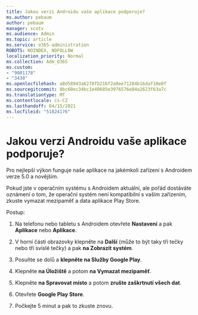 ```yaml
---
title: Jakou verzi Androidu vaše aplikace podporuje?
ms.author: pebaum
author: pebaum
manager: scotv
ms.audience: Admin
ms.topic: article
ms.service: o365-administration
ROBOTS: NOINDEX, NOFOLLOW
localization_priority: Normal
ms.collection: Adm_O365
ms.custom:
- "9001178"
- "3430"
ms.openlocfilehash: a8d58943a6278fb21bf2a0ee71284b16daf10e0f
ms.sourcegitcommit: 8bc60ec34bc1e40685e3976576e04a2623f63a7c
ms.translationtype: MT
ms.contentlocale: cs-CZ
ms.lasthandoff: 04/15/2021
ms.locfileid: "51824176"
---
```

# <a name="what-version-of-android-does-your-app-support"></a>Jakou verzi Androidu vaše aplikace podporuje?

Pro nejlepší výkon funguje naše aplikace na jakémkoli zařízení s Androidem verze 5.0 a novějším.

Pokud jste v operačním systému s Androidem aktuální, ale pořád dostáváte oznámení o tom, že operační systém není kompatibilní s vaším zařízením, zkuste vymazat mezipaměť a data aplikace Play Store.

Postup: 

1. Na telefonu nebo tabletu s Androidem otevřete **Nastavení** a pak **Aplikace** nebo **Aplikace**.

2. V horní části obrazovky klepněte na **Další** (může to být taky tři tečky nebo tři svislé tečky) a pak **na Zobrazit systém**. 

3. Posuňte se dolů a **klepněte na Služby Google Play**. 

4. Klepněte **na Úložiště** a potom **na Vymazat mezipaměť**. 

5. Klepněte **na Spravovat místo** a potom **zrušte zaškrtnutí všech dat**. 

6. Otevřete **Google Play Store**. 

7. Počkejte 5 minut a pak to zkuste znovu. 